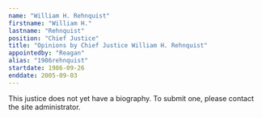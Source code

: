 ```yaml
---
name: "William H. Rehnquist"
firstname: "William H."
lastname: "Rehnquist"
position: "Chief Justice"
title: "Opinions by Chief Justice William H. Rehnquist"
appointedby: "Reagan"
alias: "1986rehnquist"
startdate: 1986-09-26
enddate: 2005-09-03
---
```

This justice does not yet have a biography. To submit one, please contact the site administrator.